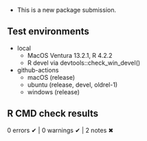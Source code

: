 * This is a new package submission.

## Test environments
* local
    * MacOS Ventura 13.2.1, R 4.2.2
    * R devel via devtools::check_win_devel()
* github-actions
    * macOS (release)
    * ubuntu (release, devel, oldrel-1)
    * windows (release)

## R CMD check results

0 errors ✔ | 0 warnings ✔ | 2 notes ✖
